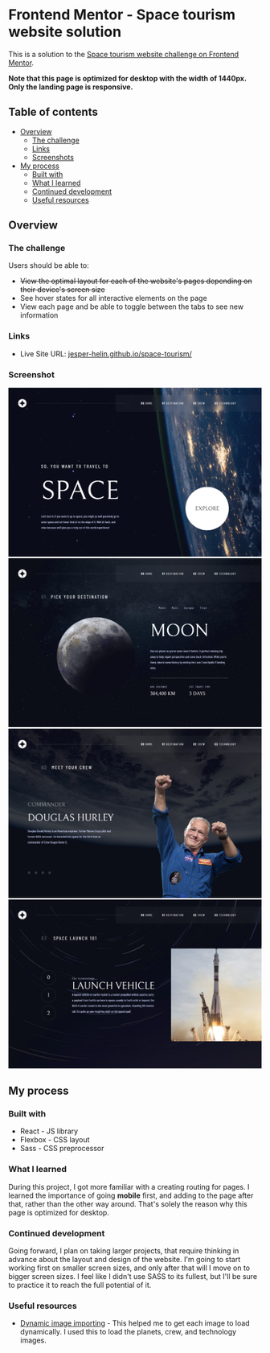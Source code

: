 # Frontend Mentor - Space tourism website solution

This is a solution to the [Space tourism website challenge on Frontend Mentor](https://www.frontendmentor.io/challenges/space-tourism-multipage-website-gRWj1URZ3).

**Note that this page is optimized for desktop with the width of 1440px. Only the landing page is responsive.**

## Table of contents

- [Overview](#overview)
  - [The challenge](#the-challenge)
  - [Links](#links)
  - [Screenshots](#screenshot)
- [My process](#my-process)
  - [Built with](#built-with)
  - [What I learned](#what-i-learned)
  - [Continued development](#continued-development)
  - [Useful resources](#useful-resources)


## Overview

### The challenge

Users should be able to:

- ~~View the optimal layout for each of the website's pages depending on their device's screen size~~
- See hover states for all interactive elements on the page
- View each page and be able to toggle between the tabs to see new information

### Links

- Live Site URL: [jesper-helin.github.io/space-tourism/](https://jesper-helin.github.io/space-tourism/)

### Screenshot

![](./public/screenshot_4.png)
![](./public/screenshot_1.png)
![](./public/screenshot_2.png)
![](./public/screenshot_3.png)

## My process

### Built with

- React - JS library
- Flexbox - CSS layout
- Sass - CSS preprocessor

### What I learned

During this project, I got more familiar with a creating routing for pages. I learned the importance of going **mobile** first, and adding to the page after that, rather than the other way around. That's solely the reason why this page is optimized for desktop. 

### Continued development

Going forward, I plan on taking larger projects, that require thinking in advance about the layout and design of the website. I'm going to start working first on smaller screen sizes, and only after that will I move on to bigger screen sizes. I feel like I didn't use SASS to its fullest, but I'll be sure to practice it to reach the full potential of it.

### Useful resources

- [Dynamic image importing](https://stackoverflow.com/questions/53775936/import-image-dynamically-in-react-component) - This helped me to get each image to load dynamically. I used this to load the planets, crew, and technology images.